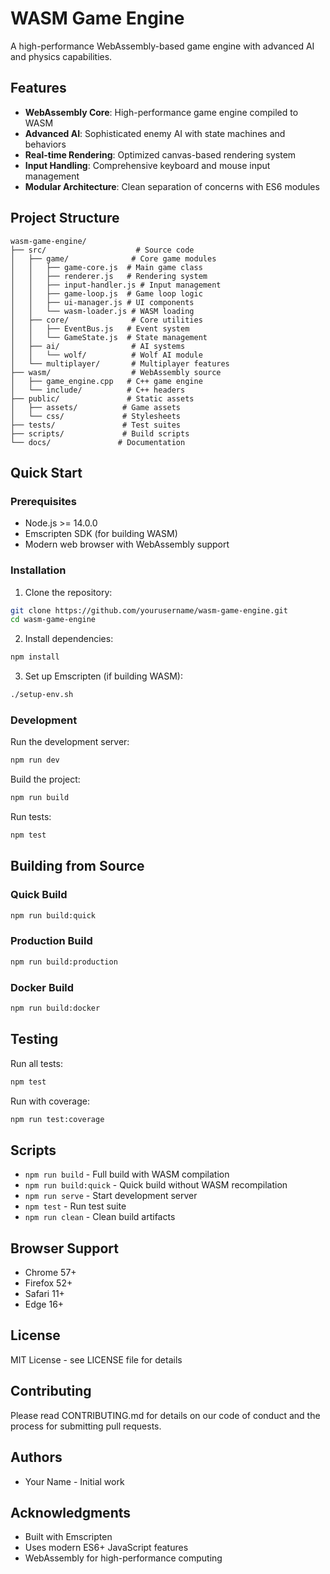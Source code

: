 # WASM Game Engine

A high-performance WebAssembly-based game engine with advanced AI and physics capabilities.

## Features

- **WebAssembly Core**: High-performance game engine compiled to WASM
- **Advanced AI**: Sophisticated enemy AI with state machines and behaviors
- **Real-time Rendering**: Optimized canvas-based rendering system
- **Input Handling**: Comprehensive keyboard and mouse input management
- **Modular Architecture**: Clean separation of concerns with ES6 modules

## Project Structure

```
wasm-game-engine/
├── src/                    # Source code
│   ├── game/              # Core game modules
│   │   ├── game-core.js  # Main game class
│   │   ├── renderer.js   # Rendering system
│   │   ├── input-handler.js # Input management
│   │   ├── game-loop.js  # Game loop logic
│   │   ├── ui-manager.js # UI components
│   │   └── wasm-loader.js # WASM loading
│   ├── core/              # Core utilities
│   │   ├── EventBus.js   # Event system
│   │   └── GameState.js  # State management
│   ├── ai/                # AI systems
│   │   └── wolf/          # Wolf AI module
│   └── multiplayer/       # Multiplayer features
├── wasm/                  # WebAssembly source
│   ├── game_engine.cpp   # C++ game engine
│   └── include/          # C++ headers
├── public/               # Static assets
│   ├── assets/          # Game assets
│   └── css/             # Stylesheets
├── tests/               # Test suites
├── scripts/             # Build scripts
└── docs/               # Documentation
```

## Quick Start

### Prerequisites

- Node.js >= 14.0.0
- Emscripten SDK (for building WASM)
- Modern web browser with WebAssembly support

### Installation

1. Clone the repository:
```bash
git clone https://github.com/yourusername/wasm-game-engine.git
cd wasm-game-engine
```

2. Install dependencies:
```bash
npm install
```

3. Set up Emscripten (if building WASM):
```bash
./setup-env.sh
```

### Development

Run the development server:
```bash
npm run dev
```

Build the project:
```bash
npm run build
```

Run tests:
```bash
npm test
```

## Building from Source

### Quick Build
```bash
npm run build:quick
```

### Production Build
```bash
npm run build:production
```

### Docker Build
```bash
npm run build:docker
```

## Testing

Run all tests:
```bash
npm test
```

Run with coverage:
```bash
npm run test:coverage
```

## Scripts

- `npm run build` - Full build with WASM compilation
- `npm run build:quick` - Quick build without WASM recompilation
- `npm run serve` - Start development server
- `npm test` - Run test suite
- `npm run clean` - Clean build artifacts

## Browser Support

- Chrome 57+
- Firefox 52+
- Safari 11+
- Edge 16+

## License

MIT License - see LICENSE file for details

## Contributing

Please read CONTRIBUTING.md for details on our code of conduct and the process for submitting pull requests.

## Authors

- Your Name - Initial work

## Acknowledgments

- Built with Emscripten
- Uses modern ES6+ JavaScript features
- WebAssembly for high-performance computing